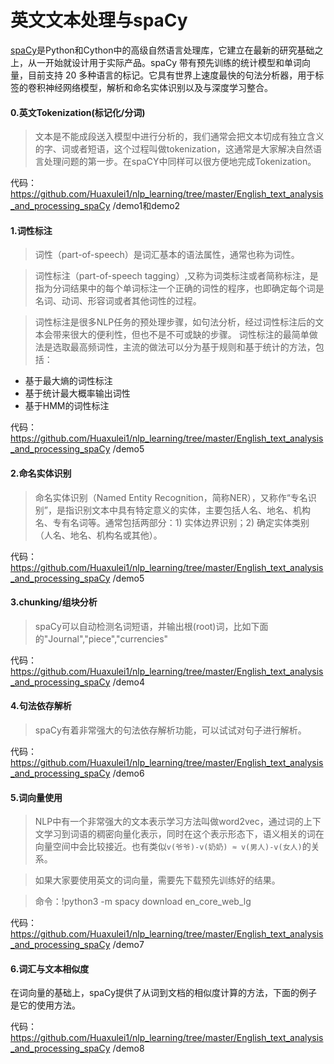 # 英文文本处理与spaCy

[spaCy](https://spacy.io/)是Python和Cython中的高级自然语言处理库，它建立在最新的研究基础之上，从一开始就设计用于实际产品。spaCy 带有预先训练的统计模型和单词向量，目前支持 20 多种语言的标记。它具有世界上速度最快的句法分析器，用于标签的卷积神经网络模型，解析和命名实体识别以及与深度学习整合。

#### 0.英文Tokenization(标记化/分词)

> 文本是不能成段送入模型中进行分析的，我们通常会把文本切成有独立含义的字、词或者短语，这个过程叫做tokenization，这通常是大家解决自然语言处理问题的第一步。在spaCY中同样可以很方便地完成Tokenization。

代码：https://github.com/Huaxulei1/nlp_learning/tree/master/English_text_analysis_and_processing_spaCy   /demo1和demo2



#### 1.词性标注

> 词性（part-of-speech）是词汇基本的语法属性，通常也称为词性。

> 词性标注（part-of-speech tagging）,又称为词类标注或者简称标注，是指为分词结果中的每个单词标注一个正确的词性的程序，也即确定每个词是名词、动词、形容词或者其他词性的过程。

> 词性标注是很多NLP任务的预处理步骤，如句法分析，经过词性标注后的文本会带来很大的便利性，但也不是不可或缺的步骤。 词性标注的最简单做法是选取最高频词性，主流的做法可以分为基于规则和基于统计的方法，包括：

- 基于最大熵的词性标注
- 基于统计最大概率输出词性
- 基于HMM的词性标注

代码：https://github.com/Huaxulei1/nlp_learning/tree/master/English_text_analysis_and_processing_spaCy   /demo5



#### 2.命名实体识别

> 命名实体识别（Named Entity Recognition，简称NER），又称作“专名识别”，是指识别文本中具有特定意义的实体，主要包括人名、地名、机构名、专有名词等。通常包括两部分：1) 实体边界识别；2) 确定实体类别（人名、地名、机构名或其他）。

代码：https://github.com/Huaxulei1/nlp_learning/tree/master/English_text_analysis_and_processing_spaCy   /demo5



#### 3.chunking/组块分析

> spaCy可以自动检测名词短语，并输出根(root)词，比如下面的"Journal","piece","currencies"

代码：https://github.com/Huaxulei1/nlp_learning/tree/master/English_text_analysis_and_processing_spaCy   /demo4



#### 4.句法依存解析

> spaCy有着非常强大的句法依存解析功能，可以试试对句子进行解析。

代码：https://github.com/Huaxulei1/nlp_learning/tree/master/English_text_analysis_and_processing_spaCy   /demo6



#### 5.词向量使用

> NLP中有一个非常强大的文本表示学习方法叫做word2vec，通过词的上下文学习到词语的稠密向量化表示，同时在这个表示形态下，语义相关的词在向量空间中会比较接近。也有类似`v(爷爷)-v(奶奶) ≈ v(男人)-v(女人)`的关系。

> 如果大家要使用英文的词向量，需要先下载预先训练好的结果。

> 命令：!python3 -m spacy download en_core_web_lg

代码：https://github.com/Huaxulei1/nlp_learning/tree/master/English_text_analysis_and_processing_spaCy   /demo7



#### 6.词汇与文本相似度

在词向量的基础上，spaCy提供了从词到文档的相似度计算的方法，下面的例子是它的使用方法。

代码：https://github.com/Huaxulei1/nlp_learning/tree/master/English_text_analysis_and_processing_spaCy   /demo8

